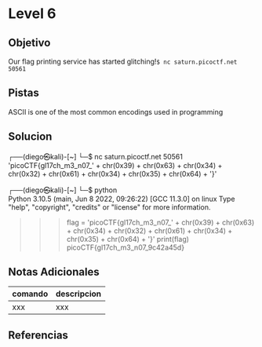 # Level 6
## Objetivo
Our flag printing service has started glitching!`$ nc saturn.picoctf.net 50561`
## Pistas
ASCII is one of the most common encodings used in programming
## Solucion
┌──(diego㉿kali)-[~]
└─$ nc saturn.picoctf.net 50561
'picoCTF{gl17ch_m3_n07_' + chr(0x39) + chr(0x63) + chr(0x34) + chr(0x32) + chr(0x61) + chr(0x34) + chr(0x35) + chr(0x64) + '}'
                                                                                                       
┌──(diego㉿kali)-[~]
└─$ python          
Python 3.10.5 (main, Jun  8 2022, 09:26:22) [GCC 11.3.0] on linux
Type "help", "copyright", "credits" or "license" for more information.
>>> flag = 'picoCTF{gl17ch_m3_n07_' + chr(0x39) + chr(0x63) + chr(0x34) + chr(0x32) + chr(0x61) + chr(0x34) + chr(0x35) + chr(0x64) + '}'
>>> print(flag)
picoCTF{gl17ch_m3_n07_9c42a45d}
## Notas Adicionales
|comando|descripcion|
|-------|-----------|
|xxx|xxx|
## Referencias